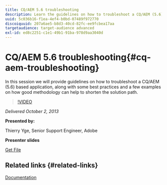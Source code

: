 ```yaml
---
title: CQ/AEM 5.6 troubleshooting
description: Learn the guidelines on how to troubleshoot a CQ/AEM (5.6)-based application, along with some best practices and a few examples on how good methodology can help shorten the solution path.
uuid: 5c036b16-f1ea-4ef4-b0bd-07489f972770
discoiquuid: 207a6ae5-b8d3-40cd-82fc-ee9fcbea17aa
targetaudience: target-audience advanced
exl-id: ed8c2251-c1e1-49b1-91ba-978d9aa3040d
---
```

# CQ/AEM 5.6 troubleshooting{#cq-aem-troubleshooting}

In this session we will provide guidelines on how to troubleshoot a CQ/AEM (5.6) based application, along with some best practices and a few examples on how good methodology can help to shorten the solution path.

>[!VIDEO](https://video.tv.adobe.com/v/19571/?quality=9)

*Delivered October 2, 2013*

**Presented by:**

Thierry Yge, Senior Support Engineer, Adobe

**Presenter slides**

[Get File](assets/gems-cq-troubleshoot-ppt-2.pdf)

## Related links {#related-links}

[Documentation](https://docs.adobe.com/docs/en/cq/current/howto/troubleshoot.html)
